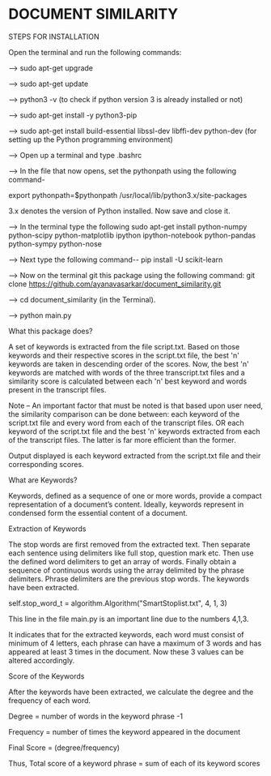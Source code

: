 ﻿# DOCUMENT SIMILARITY

STEPS FOR INSTALLATION

Open the terminal and run the following commands:

--> sudo apt-get upgrade

--> sudo apt-get update

--> python3 -v (to check if python version 3 is already installed or not)

--> sudo apt-get install -y python3-pip

--> sudo apt-get install build-essential libssl-dev libffi-dev python-dev
(for setting up the Python programming environment)

--> Open up a terminal and type .bashrc

--> In the file that now opens, set the pythonpath using the following command-

export pythonpath=$pythonpath /usr/local/lib/python3.x/site-packages

3.x denotes the version of Python installed. Now save and close it.

--> In the terminal type the following
sudo apt-get install python-numpy python-scipy python-matplotlib ipython ipython-notebook python-pandas python-sympy python-nose

--> Next type the following command--
pip install -U scikit-learn

--> Now on the terminal git this package using the following command:
git clone https://github.com/ayanavasarkar/document_similarity.git

--> cd document_similarity (in the Terminal).

--> python main.py


What this package does?


A set of keywords is extracted from the file script.txt.
Based on those keywords and their respective scores in the script.txt file, the best 'n' keywords are taken in descending order of the scores.
Now, the best 'n' keywords are matched with words of the three transcript.txt files and a similarity score is calculated between each 'n' best keyword and words present in the transcript files.

Note – An important factor that must be noted is that based upon user need, the similarity comparison can be done between:
each keyword of the script.txt file and every word from each of the transcript files.
					OR
each keyword of the script.txt file and the best 'n' keywords extracted from each of the transcript files.
The latter is far more efficient than the former.

Output displayed is each keyword extracted from the script.txt file and their corresponding scores.





What are Keywords?

Keywords, defined as a sequence of one or more words, provide a compact representation of a document’s content. Ideally, keywords represent in condensed form the essential content of a document.





Extraction of Keywords

The stop words are first removed from the extracted text. 
Then separate each sentence using delimiters like full stop, question mark etc.
Then use the defined word delimiters to get an array of words.
Finally obtain a sequence of continuous words using the array delimited by the phrase delimiters. Phrase delimiters are the previous stop words.
The keywords have been extracted.

self.stop_word_t = algorithm.Algorithm("SmartStoplist.txt", 4, 1, 3)

This line in the file main.py is an important line due to the numbers 4,1,3.

It indicates that for the extracted keywords, each word must consist of minimum of 4 letters, each phrase can have a maximum of 3 words and has appeared at least 3 times in the document. Now these 3 values can be altered accordingly.






Score of the Keywords

After the keywords have been extracted, we calculate the degree and the frequency of each word.

Degree = number of words in the keyword phrase -1

Frequency = number of times the keyword appeared in the document

Final Score = (degree/frequency)

Thus, Total score of a keyword phrase = sum of each of its keyword scores



